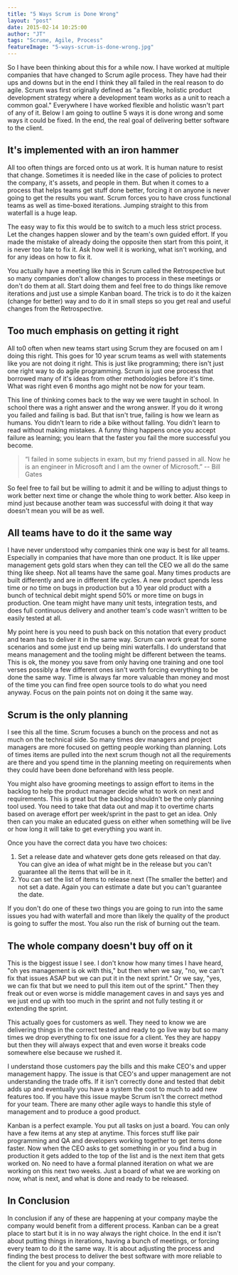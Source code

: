 ```yaml
---
title: "5 Ways Scrum is Done Wrong"
layout: "post"
date: 2015-02-14 10:25:00
author: "JT"
tags: "Scrume, Agile, Process"
featureImage: "5-ways-scrum-is-done-wrong.jpg"
---
```

So I have been thinking about this for a while now. I have worked at multiple companies that have changed to Scrum agile process. They have had their ups and downs but in the end I think they all failed in the real reason to do agile. Scrum was first originally defined as "a flexible, holistic product development strategy where a development team works as a unit to reach a common goal." Everywhere I have worked flexible and holistic wasn't part of any of it. Below I am going to outline 5 ways it is done wrong and some ways it could be fixed. In the end, the real goal of delivering better software to the client.

## It's implemented with an iron hammer

All too often things are forced onto us at work. It is human nature to resist that change. Sometimes it is needed like in the case of policies to protect the company, it's assets, and people in them. But when it comes to a process that helps teams get stuff done better, forcing it on anyone is never going to get the results you want. Scrum forces you to have cross functional teams as well as time-boxed iterations. Jumping straight to this from waterfall is a huge leap.

The easy way to fix this would be to switch to a much less strict process. Let the changes happen slower and by the team's own guided effort. If you made the mistake of already doing the opposite then start from this point, it is never too late to fix it. Ask how well it is working, what isn't working, and for any ideas on how to fix it.

You actually have a meeting like this in Scrum called the Retrospective but so many companies don't allow changes to process in these meetings or don't do them at all. Start doing them and feel free to do things like remove iterations and just use a simple Kanban board. The trick is to do it the kaizen (change for better) way and to do it in small steps so you get real and useful changes from the Retrospective.

## Too much emphasis on getting it right

All to0 often when new teams start using Scrum they are focused on am I doing this right. This goes for 10 year scrum teams as well with statements like you are not doing it right. This is just like programming; there isn't just one right way to do agile programming. Scrum is just one process that borrowed many of it's ideas from other methodologies before it's time. What was right even 6 months ago might not be now for your team.

This line of thinking comes back to the way we were taught in school. In school there was a right answer and the wrong answer. If you do it wrong you failed and failing is bad. But that isn't true, failing is how we learn as humans. You didn't learn to ride a bike without falling. You didn't learn to read without making mistakes. A funny thing happens once you accept failure as learning; you learn that the faster you fail the more successful you become.

> “I failed in some subjects in exam, but my friend passed in all. Now he is an engineer in Microsoft and I am the owner of Microsoft.” -- Bill Gates

So feel free to fail but be willing to admit it and be willing to adjust things to work better next time or change the whole thing to work better. Also keep in mind just because another team was successful with doing it that way doesn't mean you will be as well.

## All teams have to do it the same way

I have never understood why companies think one way is best for all teams. Especially in companies that have more than one product. It is like upper management gets gold stars when they can tell the CEO we all do the same thing like sheep. Not all teams have the same goal. Many times products are built differently and are in different life cycles. A new product spends less time or no time on bugs in production but a 10 year old product with a bunch of technical debit might spend 50% or more time on bugs in production. One team might have many unit tests, integration tests, and does full continuous delivery and another team's code wasn't written to be easily tested at all.

My point here is you need to push back on this notation that every product and team has to deliver it in the same way. Scrum can work great for some scenarios and some just end up being mini waterfalls. I do understand that means management and the tooling might be different between the teams. This is ok, the money you save from only having one training and one tool verses possibly a few different ones isn't worth forcing everything to be done the same way. Time is always far more valuable than money and most of the time you can find free open source tools to do what you need anyway. Focus on the pain points not on doing it the same way.

## Scrum is the only planning

I see this all the time. Scrum focuses a bunch on the process and not as much on the technical side. So many times dev managers and project managers are more focused on getting people working than planning. Lots of times items are pulled into the next scrum though not all the requirements are there and you spend time in the planning meeting on requirements when they could have been done beforehand with less people.

You might also have grooming meetings to assign effort to items in the backlog to help the product manager decide what to work on next and requirements. This is great but the backlog shouldn't be the only planning tool used. You need to take that data out and map it to overtime charts based on average effort per week/sprint in the past to get an idea. Only then can you make an educated guess on either when something will be live or how long it will take to get everything you want in.

Once you have the correct data you have two choices:

1. Set a release date and whatever gets done gets released on that day. You can give an idea of what might be in the release but you can't guarantee all the items that will be in it.
1. You can set the list of items to release next (The smaller the better) and not set a date. Again you can estimate a date but you can't guarantee the date.

If you don't do one of these two things you are going to run into the same issues you had with waterfall and more than likely the quality of the product is going to suffer the most. You also run the risk of burning out the team.

## The whole company doesn't buy off on it

This is the biggest issue I see. I don't know how many times I have heard, "oh yes management is ok with this," but then when we say, "no, we can't fix that issues ASAP but we can put it in the next sprint." Or we say, "yes, we can fix that but we need to pull this item out of the sprint." Then they freak out or even worse is middle management caves in and says yes and we just end up with too much in the sprint and not fully testing it or extending the sprint.

This actually goes for customers as well. They need to know we are delivering things in the correct tested and ready to go live way but so many times we drop everything to fix one issue for a client. Yes they are happy but then they will always expect that and even worse it breaks code somewhere else because we rushed it.

I understand those customers pay the bills and this make CEO's and upper management happy. The issue is that CEO's and upper management are not understanding the trade offs. If it isn't correctly done and tested that debit adds up and eventually you have a system the cost to much to add new features too. If you have this issue maybe Scrum isn't the correct method for your team. There are many other agile ways to handle this style of management and to produce a good product.

Kanban is a perfect example. You put all tasks on just a board. You can only have a few items at any step at anytime. This forces stuff like pair programming and QA and developers working together to get items done faster. Now when the CEO asks to get something in or you find a bug in production it gets added to the top of the list and is the next item that gets worked on. No need to have a formal planned iteration on what we are working on this next two weeks. Just a board of what we are working on now, what is next, and what is done and ready to be released.

## In Conclusion

In conclusion if any of these are happening at your company maybe the company would benefit from a different process. Kanban can be a great place to start but it is in no way always the right choice. In the end it isn't about putting things in iterations, having a bunch of meetings, or forcing every team to do it the same way. It is about adjusting the process and finding the best process to deliver the best software with more reliable to the client for you and your company.
